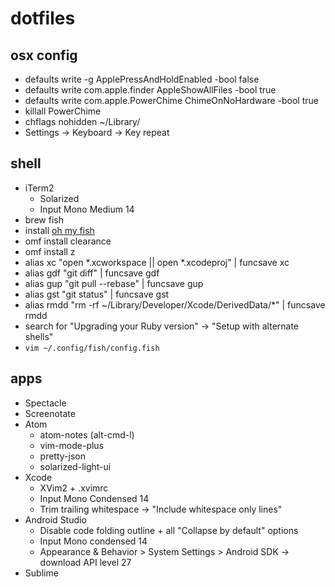 # dotfiles

## osx config
- defaults write -g ApplePressAndHoldEnabled -bool false
- defaults write com.apple.finder AppleShowAllFiles -bool true
- defaults write com.apple.PowerChime ChimeOnNoHardware -bool true
- killall PowerChime
- chflags nohidden ~/Library/
- Settings -> Keyboard -> Key repeat

## shell
- iTerm2
  - Solarized
  - Input Mono Medium 14
- brew fish 
- install [oh my fish](https://github.com/oh-my-fish/oh-my-fish)
- omf install clearance
- omf install z
- alias xc "open *.xcworkspace || open *.xcodeproj" | funcsave xc
- alias gdf "git diff" | funcsave gdf
- alias gup "git pull --rebase" | funcsave gup
- alias gst "git status" | funcsave gst
- alias rmdd "rm -rf ~/Library/Developer/Xcode/DerivedData/*" | funcsave rmdd
- search for "Upgrading your Ruby version" -> "Setup with alternate shells"
- `vim ~/.config/fish/config.fish`

## apps
- Spectacle
- Screenotate
- Atom
  - atom-notes (alt-cmd-l)
  - vim-mode-plus
  - pretty-json
  - solarized-light-ui
- Xcode
  - XVim2 + .xvimrc
  - Input Mono Condensed 14
  - Trim trailing whitespace -> "Include whitespace only lines"
- Android Studio
  - Disable code folding outline + all "Collapse by default" options
  - Input Mono condensed 14
  - Appearance & Behavior > System Settings > Android SDK -> download API level 27
- Sublime
